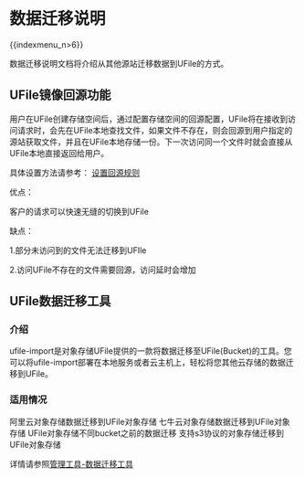 # 数据迁移说明

{{indexmenu_n>6}}

数据迁移说明文档将介绍从其他源站迁移数据到UFile的方式。

## UFile镜像回源功能

用户在UFile创建存储空间后，通过配置存储空间的回源配置，UFile将在接收到访问请求时，会先在UFile本地查找文件，如果文件不存在，则会回源到用户指定的源站获取文件，并且在UFile本地存储一份。下一次访问同一个文件时就会直接从UFile本地直接返回给用户。

具体设置方法请参考：
[设置回源规则](https://docs.ucloud.cn/storage_cdn/ufile/guide/mirror)

优点：

客户的请求可以快速无缝的切换到UFile

缺点：

1.部分未访问到的文件无法迁移到UFIle  

2.访问UFile不存在的文件需要回源，访问延时会增加

## UFile数据迁移工具

### 介绍
ufile-import是对象存储UFile提供的一款将数据迁移至UFile(Bucket)的工具。您可以将ufile-import部署在本地服务或者云主机上，轻松将您其他云存储的数据迁移到UFile。

### 适用情况
阿里云对象存储数据迁移到UFile对象存储
七牛云对象存储数据迁移到UFile对象存储
UFile对象存储不同bucket之前的数据迁移
支持s3协议的对象存储迁移到UFile对象存储

详情请参照[管理工具-数据迁移工具](https://docs.ucloud.cn/storage_cdn/ufile/ufile/tools/tools/ufile_import)
